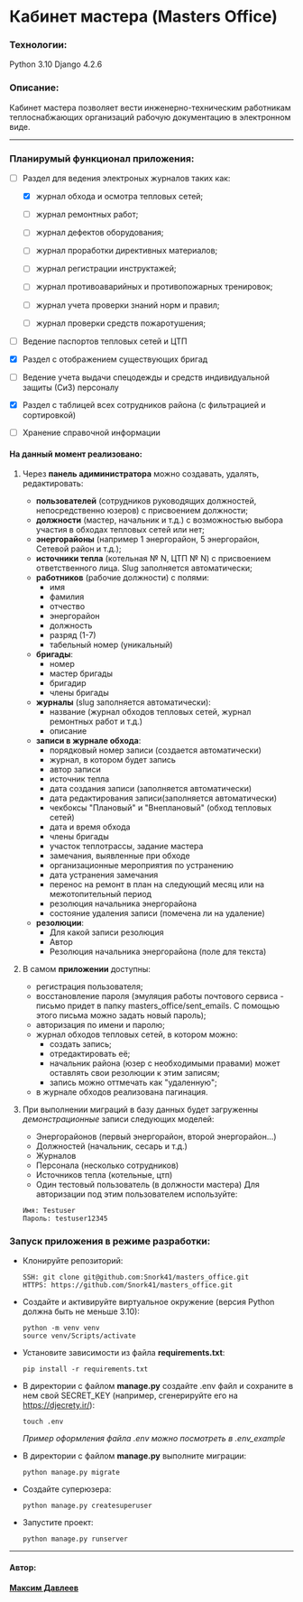 # Кабинет мастера (Masters Office)

### Технологии:
Python 3.10
Django 4.2.6

### Описание:

Кабинет мастера позволяет вести инженерно-техническим работникам теплоснабжающих организаций рабочую документацию в электронном виде.

<hr>

### Планирумый функционал приложения:

 - [ ] Раздел для ведения электроных журналов таких как: 
    - [x] журнал обхода и осмотра тепловых сетей;
    - [ ] журнал ремонтных работ;
    - [ ] журнал дефектов оборудования;
    - [ ] журнал проработки директивных материалов;
    - [ ] журнал регистрации инструктажей;
    - [ ] журнал противоаварийных и противопожарных тренировок;
    - [ ] журнал учета проверки знаний норм и правил;
    - [ ] журнал проверки средств пожаротушения;

            
- [ ] Ведение паспортов тепловых сетей и ЦТП

- [x] Раздел с отображением существующих бригад
    
- [ ] Ведение учета выдачи спецодежды и средств индивидуальной защиты (СиЗ) персоналу

- [x] Раздел с таблицей всех сотрудников района (с фильтрацией и сортировкой)

- [ ] Хранение справочной информации


#### На данный момент реализовано:
1. Через **панель адиминистратора** можно создавать, удалять, редактировать:
    - **пользователей** (сотрудников руководящих должностей, непосредственно юзеров) с присвоением должности;
    - **должности** (мастер, начальник и т.д.) с возможностью выбора участия в обходах тепловых сетей или нет;
    - **энергорайоны** (например 1 энергорайон, 5 энергорайон, Сетевой район и т.д.);
    - **источники тепла** (котельная № N, ЦТП № N) с присвоением ответственного лица. Slug заполняется автоматически;
    - **работников** (рабочие должности) с полями:
        - имя
        - фамилия
        - отчество
        - энергорайон
        - должность
        - разряд (1-7)
        - табельный номер (уникальный)
    - **бригады**:
        - номер
        - мастер бригады
        - бригадир
        - члены бригады
    - **журналы** (slug заполняется автоматически):
        - название (журнал обходов тепловых сетей, журнал ремонтных работ и т.д.)
        - описание
    - **записи в журнале обхода**:
        - порядковый номер записи (создается автоматически)
        - журнал, в котором будет запись
        - автор записи
        - источник тепла
        - дата создания записи (заполняется автоматически)
        - дата редактирования записи(заполняется автоматически)
        - чекбоксы "Плановый" и "Внеплановый" (обход тепловых сетей)
        - дата и время обхода
        - члены бригады
        - участок теплотрассы, задание мастера
        - замечания, выявленные при обходе
        - организационные мероприятия по устранению
        - дата устранения замечания
        - перенос на ремонт в план на следующий месяц или на межотопительный период
        - резолюция начальника энергорайона
        - состояние удаления записи (помечена ли на удаление)
    - **резолюции**:
        - Для какой записи резолюция
        - Автор
        - Резолюция начальника энергорайона (поле для текста)

2. В самом **приложении** доступны:
    - регистрация пользователя;
    - восстановление пароля (эмуляция работы почтового сервиса - письмо придет в папку masters_office/sent_emails. С помощью этого письма можно задать новый пароль);
    - авторизация по имени и паролю;
    - журнал обходов тепловых сетей, в котором можно:
        - создать запись;
        - отредактировать её;
        - начальник района (юзер с необходимыми правами) может оставлять свои резолюции к этим записям;
        - запись можно оттмечать как "удаленную";
    - в журнале обходов реализована пагинация.

3. При выполнении миграций в базу данных будет загруженны _демонстрационные_ записи следующих моделей:
    - Энергорайонов (первый энергорайон, второй энергорайон...)
    - Должностей (начальник, сесарь и т.д.)
    - Журналов
    - Персонала (несколько сотрудников)
    - Источников тепла (котельные, цтп)
    - Один тестовый пользователь (в должности мастера)
    Для авторизации под этим пользователем используйте:
    ```
    Имя: Testuser 
    Пароль: testuser12345
    ```

### Запуск приложения в режиме разработки:
- Клонируйте репозиторий:
    ```
    SSH: git clone git@github.com:Snork41/masters_office.git
    HTTPS: https://github.com/Snork41/masters_office.git
    ```
- Создайте и активируйте виртуальное окружение (версия Python должна быть не меньше 3.10):
    ```
    python -m venv venv
    source venv/Scripts/activate
    ```
- Установите зависимости из файла __requirements.txt__:
    ```
    pip install -r requirements.txt
    ```
- В директории с файлом **manage.py** создайте .env файл и сохраните в нем свой SECRET_KEY (например, сгенерируйте его на https://djecrety.ir/):
    ```
    touch .env
    ```
    _Пример оформления файла .env можно посмотреть в .env_example_

- В директории с файлом **manage.py** выполните миграции:
    ```
    python manage.py migrate
    ```
- Создайте суперюзера:
    ```
    python manage.py createsuperuser
    ```
- Запустите проект:
    ```
    python manage.py runserver
    ```

---
#### Автор:
__[Максим Давлеев](https://github.com/Snork41)__

